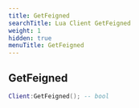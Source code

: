 ```yaml
---
title: GetFeigned
searchTitle: Lua Client GetFeigned
weight: 1
hidden: true
menuTitle: GetFeigned
---
```

## GetFeigned
```lua
Client:GetFeigned(); -- bool
```